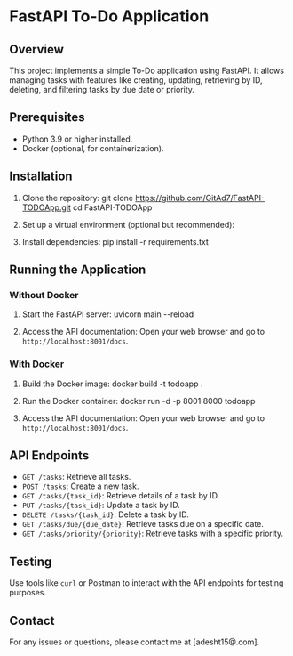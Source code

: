 # FastAPI To-Do Application

## Overview
This project implements a simple To-Do application using FastAPI. It allows managing tasks with features like creating, updating, retrieving by ID, deleting, and filtering tasks by due date or priority.

## Prerequisites
- Python 3.9 or higher installed.
- Docker (optional, for containerization).

## Installation
1. Clone the repository:
git clone https://github.com/GitAd7/FastAPI-TODOApp.git
cd FastAPI-TODOApp


2. Set up a virtual environment (optional but recommended):

3. Install dependencies:
pip install -r requirements.txt


## Running the Application

### Without Docker
1. Start the FastAPI server:
uvicorn main
--reload


2. Access the API documentation:
Open your web browser and go to `http://localhost:8001/docs`.

### With Docker
1. Build the Docker image:
docker build -t todoapp .

2. Run the Docker container:
docker run -d -p 8001:8000 todoapp


3. Access the API documentation:
Open your web browser and go to `http://localhost:8001/docs`.

## API Endpoints
- `GET /tasks`: Retrieve all tasks.
- `POST /tasks`: Create a new task.
- `GET /tasks/{task_id}`: Retrieve details of a task by ID.
- `PUT /tasks/{task_id}`: Update a task by ID.
- `DELETE /tasks/{task_id}`: Delete a task by ID.
- `GET /tasks/due/{due_date}`: Retrieve tasks due on a specific date.
- `GET /tasks/priority/{priority}`: Retrieve tasks with a specific priority.

## Testing
Use tools like `curl` or Postman to interact with the API endpoints for testing purposes.

## Contact
For any issues or questions, please contact me at [adesht15@.com].
